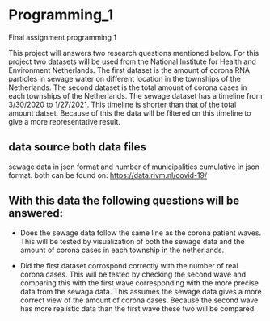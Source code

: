 # Programming_1
Final assignment programming 1

This project will answers two research questions mentioned below. For this project two datasets will be used from the National Institute for Health and Environment Netherlands.
The first dataset is the amount of corona RNA particles in sewage water on different location in the townships of the Netherlands.
The second dataset is the total amount of corona cases in each townships of the Netherlands.
The sewage dataset has a timeline from 3/30/2020 to 1/27/2021. This timeline is shorter than that of the total amount datset. Because of this the data will be filtered on this timeline to give a more representative result.

## data source both data files
sewage data in json format and number of municipalities cumulative in json format.
both can be found on:
https://data.rivm.nl/covid-19/

## With this data the following questions will be answered:
- Does the sewage data follow the same line as the corona patient waves.
This will be tested by visualization of both the sewage data and the amount of corona cases in each township in the netherlands.


- Did the first dataset corrospond correctly with the number of real corona cases.
This will be tested by checking the second wave and comparing this with the first wave corresponding with the more precise data from the sewaga data.
This assumes the sewage data gives a more correct view of the amount of corona cases.
Because the second wave has more realistic data than the first wave these two will be compared.
